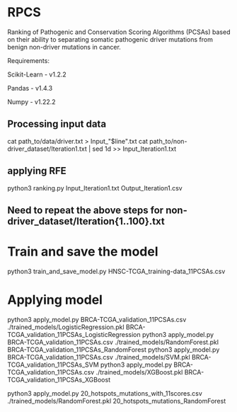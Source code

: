 # RPCS
Ranking of Pathogenic and Conservation Scoring Algorithms (PCSAs) based on their ability to separating somatic pathogenic driver mutations from benign non-driver mutations in cancer.

Requirements:

Scikit-Learn - v1.2.2

Pandas - v1.4.3

Numpy - v1.22.2

## Processing input data

cat path_to/data/driver.txt > Input_"$line".txt
cat path_to/non-driver_dataset/Iteration1.txt | sed 1d >> Input_Iteration1.txt

## applying RFE
python3 ranking.py Input_Iteration1.txt Output_Iteration1.csv

## Need to repeat the above steps for non-driver_dataset/Iteration{1..100}.txt


# Train and save the model
python3 train_and_save_model.py HNSC-TCGA_training-data_11PCSAs.csv

# Applying model

python3 apply_model.py BRCA-TCGA_validation_11PCSAs.csv ./trained_models/LogisticRegression.pkl BRCA-TCGA_validation_11PCSAs_LogisticRegression
python3 apply_model.py BRCA-TCGA_validation_11PCSAs.csv ./trained_models/RandomForest.pkl BRCA-TCGA_validation_11PCSAs_RandomForest
python3 apply_model.py BRCA-TCGA_validation_11PCSAs.csv ./trained_models/SVM.pkl BRCA-TCGA_validation_11PCSAs_SVM
python3 apply_model.py BRCA-TCGA_validation_11PCSAs.csv ./trained_models/XGBoost.pkl BRCA-TCGA_validation_11PCSAs_XGBoost

python3 apply_model.py 20_hotspots_mutations_with_11scores.csv ./trained_models/RandomForest.pkl 20_hotspots_mutations_RandomForest

